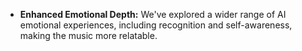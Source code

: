 - **Enhanced Emotional Depth:** We've explored a wider range of AI emotional experiences, including recognition and self-awareness, making the music more relatable.